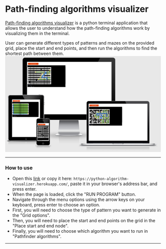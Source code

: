 # Path-finding algorithms visualizer
[Path-finding algorithms visualizer](https://python-algorithm-visualizer.herokuapp.com/) is a python terminal application that allows the user to understand how the path-finding algorithms work by visualizing them in the terminal.

User can generate different types of patterns and mazes on the provided grid, place the start and end points, and then run the algorithms to find the shortest path between them.
![Am I Responsive screenshot](assets/documentation/am-i-responsive.png)

---

### How to use    

- Open this [link](https://python-algorithm-visualizer.herokuapp.com/) or copy it here: `https://python-algorithm-visualizer.herokuapp.com/`, paste it in your browser's address bar, and press enter.
- When the page is loaded, click the "RUN PROGRAM" button.
- Navigate through the menu options using the arrow keys on your keyboard, press enter to choose an option.
- First, you will need to choose the type of pattern you want to generate in the "Grid options".
- Then, you will need to place the start and end points on the grid in the "Place start and end node".
- Finally, you will need to choose which algorithm you want to run in "Pathfinder algorithms".

---

